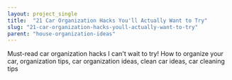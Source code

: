 ```yaml
---
layout: project_single
title:  "21 Car Organization Hacks You'll Actually Want to Try"
slug: "21-car-organization-hacks-youll-actually-want-to-try"
parent: "house-organization-ideas"
---
```

Must-read car organization hacks I can't wait to try! How to organize your car, organization tips, car organization ideas, clean car ideas, car cleaning tips
